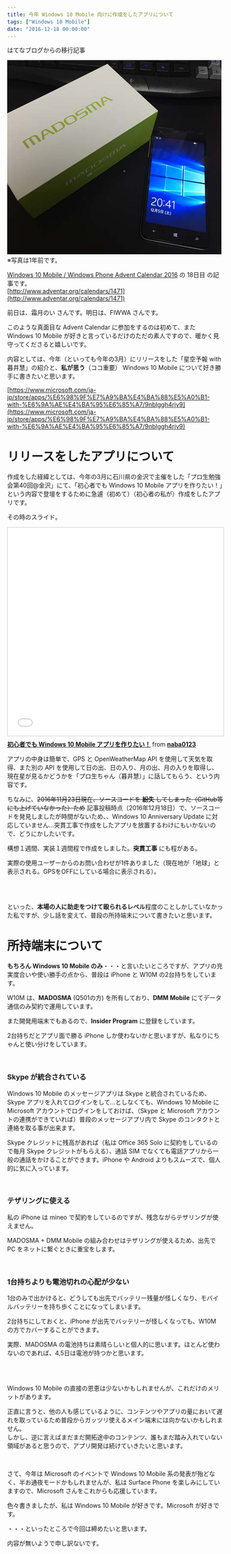 ```yaml
---
title: 今年 Windows 10 Mobile 向けに作成をしたアプリについて
tags: ["Windows 10 Mobile"]
date: "2016-12-18 00:00:00"
---
```


<div class="alert info">
はてなブログからの移行記事
</div>

![20151205213611](20151205213611.jpg)  
※写真は1年前です。

[Windows 10 Mobile / Windows Phone Advent Calendar 2016](http://www.adventar.org/calendars/1471) の 18日目 の記事です。  
[http://www.adventar.org/calendars/1471](http://www.adventar.org/calendars/1471)

前日は、霜月のい さんです。明日は、FIWWA さんです。

このような真面目な Advent Calendar に参加をするのは初めて、また Windows 10 Mobile が好きと言っているだけのただの素人ですので、暖かく見守ってくださると嬉しいです。

内容としては、今年（といっても今年の3月）にリリースをした「星空予報 with 暮井慧」の紹介と、**私が思う**（ココ重要） Windows 10 Mobile について好き勝手に書きたいと思います。

[https://www.microsoft.com/ja-jp/store/apps/%E6%98%9F%E7%A9%BA%E4%BA%88%E5%A0%B1-with-%E6%9A%AE%E4%BA%95%E6%85%A7/9nblggh4rjv9](https://www.microsoft.com/ja-jp/store/apps/%E6%98%9F%E7%A9%BA%E4%BA%88%E5%A0%B1-with-%E6%9A%AE%E4%BA%95%E6%85%A7/9nblggh4rjv9)

# リリースをしたアプリについて

作成をした経緯としては、今年の3月に石川県の金沢で主催をした「プロ生勉強会第40回@金沢」にて、「初心者でも Windows 10 Mobile アプリを作りたい！」という内容で登壇をするために急遽（初めて）（初心者の私が）作成をしたアプリです。

その時のスライド。

<iframe src="//www.slideshare.net/slideshow/embed_code/key/NTAeLJS8mp9UHl" width="595" height="485" frameborder="0" marginwidth="0" marginheight="0" scrolling="no" style="border:1px solid #CCC; border-width:1px; margin-bottom:5px; max-width: 100%;" allowfullscreen> </iframe> <div style="margin-bottom:5px"> <strong> <a href="//www.slideshare.net/naba0123/windows-10-mobile-60052999" title="初心者でも Windows 10 Mobile アプリを作りたい！" target="_blank">初心者でも Windows 10 Mobile アプリを作りたい！</a> </strong> from <strong><a href="https://www.slideshare.net/naba0123" target="_blank">naba0123</a></strong> </div>

アプリの中身は簡単で、GPS と OpenWeatherMap API を使用して天気を取得、また別の API を使用して日の出、日の入り、月の出、月の入りを取得し、現在星が見るかどうかを「プロ生ちゃん（暮井慧）」に話してもらう、という内容です。

ちなみに、<del>2016年11月23日現在、ソースコードを **紛失** してしまった（GitHub等にも上げていなかった）ため</del> 記事投稿時点（2016年12月18日）で、ソースコードを発見しましたが時間がないため、、Windows 10 Anniversary Update に対応していません…突貫工事で作成をしたアプリを放置するわけにもいかないので、どうにかしたいです。</del>

構想１週間、実装１週間程で作成をしました。**突貫工事** にも程がある。

実際の使用ユーザーからのお問い合わせが1件ありました（現在地が「地球」と表示される。GPSをOFFにしている場合に表示される）。

<br><br>

といった、**本場の人に助走をつけて殴られるレベル**程度のことしかしていなかった私ですが、少し話を変えて、普段の所持端末について書きたいと思います。

# 所持端末について

**もちろん Windows 10 Mobile のみ**・・・と言いたいところですが、アプリの充実度合いや使い勝手の点から、普段は iPhone と W10M の2台持ちをしています。

W10M は、**MADOSMA** (Q501の方) を所有しており、**DMM Mobile** にてデータ通信のみ契約で運用しています。

また開発用端末でもあるので、**Insider Program** に登録をしています。

2台持ちだとアプリ面で勝る iPhone しか使わないかと思いますが、私なりにちゃんと使い分けをしています。

<br>

### Skype が統合されている

Windows 10 Mobile のメッセージアプリは Skype と統合されているため、Skype アプリを入れてログインをして…としなくても、Windows 10 Mobile に Microsoft アカウントでログインをしておけば、（Skype と Microsoft アカウントの連携ができていれば）普段のメッセージアプリ内で Skype のコンタクトと連絡を取る事が出来ます。

Skype クレジットに残高があれば（私は Office 365 Solo に契約をしているので毎月 Skype クレジットがもらえる）、通話 SIM でなくても電話アプリから一般の通話をかけることができます。iPhone や Android よりもスムーズで、個人的に気に入っています。

<br>

### テザリングに使える

私の iPhone は mineo で契約をしているのですが、残念ながらテザリングが使えません。

MADOSMA + DMM Mobile の組み合わせはテザリングが使えるため、出先で PC をネットに繋ぐときに重宝をします。

<br>

### 1台持ちよりも電池切れの心配が少ない

1台のみで出かけると、どうしても出先でバッテリー残量が怪しくなり、モバイルバッテリーを持ち歩くことになってしまいます。

2台持ちにしておくと、iPhone が出先でバッテリーが怪しくなっても、W10M の方でカバーすることができます。

実際、MADOSMA の電池持ちは素晴らしいと個人的に思います。ほとんど使わないのであれば、4,5日は電池が持つかと思います。

<br>

<br>

Windows 10 Mobile の直接の恩恵は少ないかもしれませんが、これだけのメリットがあります。

正直に言うと、他の人も感じているように、コンテンツやアプリの量において遅れを取っているため普段からガッツリ使えるメイン端末には向かないかもしれません。  
しかし、逆に言えばまだまだ開拓途中のコンテンツ、誰もまだ踏み入れていない領域があると思うので、アプリ開発は続けていきたいと思います。

<br>

さて、今年は Microsoft のイベントで Windows 10 Mobile 系の発表が殆どなく、半お通夜モードかもしれませんが、私は Surface Phone を楽しみにしていますので、Microsoft さんをこれからも応援しています。

色々書きましたが、私は Windows 10 Mobile が好きです。Microsoft が好きです。

・・・といったところで今回は締めたいと思います。

内容が無いようで申し訳ないです。

<br>
